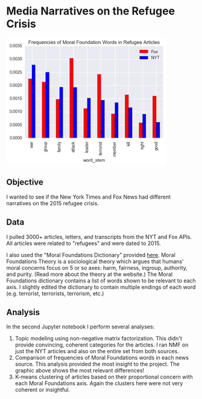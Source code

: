 # Media Narratives on the Refugee Crisis

![Frequencies of Moral Foundations Words in Refugee Articles](media/mf_word_props.png)

## Objective
I wanted to see if the New York Times and Fox News had different narratives on the 2015 refugee crisis.

## Data
I pulled 3000+ articles, letters, and transcripts from the NYT and Fox APIs. All articles were related to "refugees" and were dated to 2015.

I also used the "Moral Foundations Dictionary" provided [here](http://www.moralfoundations.org/othermaterials). Moral Foundations Theory is a sociological theory which argues that humans' moral concerns focus on 5 or so axes: harm, fairness, ingroup, authority, and purity. (Read more about the theory at the website.) The Moral Foundations dictionary contains a list of words shown to be relevant to each axis. I slightly edited the dictionary to contain multiple endings of each word (e.g. terrorist, terrorists, terrorism, etc.)

## Analysis
In the second Jupyter notebook I perform several analyses:
1. Topic modeling using non-negative matrix factorization. This didn't provide convincing, coherent categories for the articles. I ran NMF on just the NYT articles and also on the entire set from both sources.
2. Comparison of frequencies of Moral Foundations words in each news source. This analysis provided the most insight to the project. The graphic above shows the most relevant differences!
3. K-means clustering of articles based on their proportional concern with each Moral Foundations axis. Again the clusters here were not very coherent or insightful.
